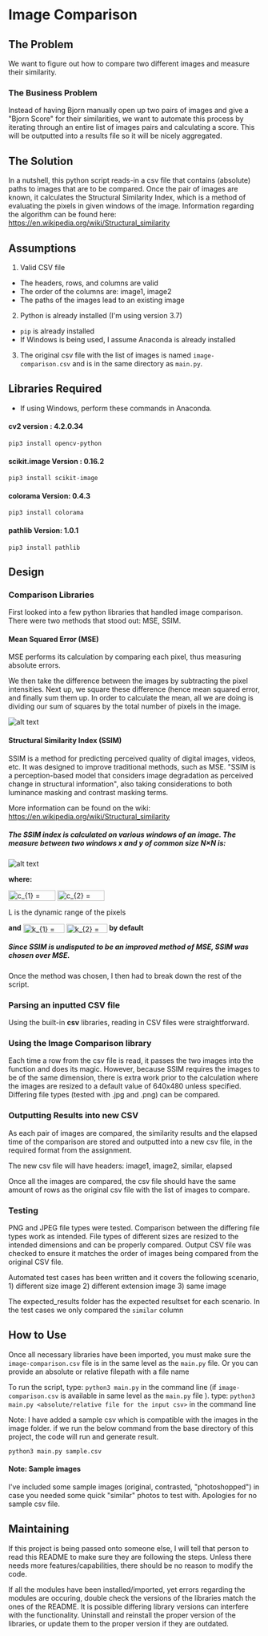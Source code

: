 # Image Comparison

## The Problem
We want to figure out how to compare two different images and measure their similarity.

### The Business Problem
Instead of having Bjorn manually open up two pairs of images and give a "Bjorn Score" for their similarities, we want to automate this process by iterating through an entire list of images pairs and calculating a score. This will be outputted into a results file so it will be nicely aggregated.

## The Solution
In a nutshell, this python script reads-in a csv file that contains (absolute) paths to images that are to be compared. Once the pair of images are known, it calculates the Structural Similarity Index, which is a method of evaluating the pixels in given windows of the image.
Information regarding the algorithm can be found here: https://en.wikipedia.org/wiki/Structural_similarity

## Assumptions
1. Valid CSV file
* The headers, rows, and columns are valid
* The order of the columns are: image1, image2
* The paths of the images lead to an existing image

2. Python is already installed (I'm using version 3.7)
* ```pip``` is already installed
* If Windows is being used, I assume Anaconda is already installed

3. The original csv file with the list of images is named `image-comparison.csv` and is in the same directory as `main.py`.

## Libraries Required 
- If using Windows, perform these commands in Anaconda.
#### cv2 version : 4.2.0.34

``` pip3 install opencv-python ``` 

#### scikit.image Version : 0.16.2

``` pip3 install scikit-image ```

#### colorama Version: 0.4.3

``` pip3 install colorama ```

#### pathlib Version: 1.0.1

```pip3 install pathlib ```

## Design 

### Comparison Libraries
First looked into a few python libraries that handled image comparison. There were two methods that stood out: MSE, SSIM.

#### Mean Squared Error (MSE)
MSE performs its calculation by comparing each pixel, thus measuring absolute errors.

We then take the difference between the images by subtracting the pixel intensities. Next up, we square these difference (hence mean squared error, and finally sum them up.
In order to calculate the mean, all we are doing is dividing our sum of squares by the total number of pixels in the image.

![alt text](https://www.pyimagesearch.com/wp-content/uploads/2014/06/compare_mse.png)

#### Structural Similarity Index (SSIM)

SSIM is a method for predicting perceived quality of digital images, videos, etc. It was designed to improve traditional methods, such as MSE.
"SSIM is a perception-based model that considers image degradation as perceived change in structural information", also taking considerations to both luminance masking and contrast masking terms.

More information can be found on the wiki: https://en.wikipedia.org/wiki/Structural_similarity

##### The SSIM index is calculated on various windows of an image. The measure between two windows x and y of common size N×N is:


![alt text](https://wikimedia.org/api/rest_v1/media/math/render/svg/63349f3ee17e396915f6c25221ae488c3bb54b66)

__where:__

<img src="http://www.sciweavers.org/tex2img.php?eq=%20c_%7B1%7D%20%3D%20%28k_%7B1%7DL%29%5E2&bc=White&fc=Black&im=jpg&fs=12&ff=arev&edit=0" align="center" border="0" alt=" c_{1} = (k_{1}L)^2" width="94" height="21" />
<img src="http://www.sciweavers.org/tex2img.php?eq=%20c_%7B2%7D%20%3D%20%28k_%7B2%7DL%29%5E2&bc=White&fc=Black&im=jpg&fs=12&ff=arev&edit=0" align="center" border="0" alt=" c_{2} = (k_{2}L)^2" width="94" height="21" />

L is the dynamic range of the pixels



__and__
<img src="http://www.sciweavers.org/tex2img.php?eq=%20k_%7B1%7D%20%3D%200.01%0A&bc=White&fc=Black&im=jpg&fs=12&ff=arev&edit=0" align="center" border="0" alt=" k_{1} = 0.01" width="82" height="18" />
<img src="http://www.sciweavers.org/tex2img.php?eq=%20k_%7B2%7D%20%3D%200.03%0A&bc=White&fc=Black&im=jpg&fs=12&ff=arev&edit=0" align="center" border="0" alt=" k_{2} = 0.03" width="82" height="18" />
__by default__


 ##### Since SSIM is undisputed to be an improved method of MSE, SSIM was chosen over MSE.
 
 Once the method was chosen, I then had to break down the rest of the script.
 
 ### Parsing an inputted CSV file
 
 Using the built-in __csv__ libraries, reading in CSV files were straightforward. 
 
 ### Using the Image Comparison library
 
 Each time a row from the csv file is read, it passes the two images into the function and does its magic.
 However, because SSIM requires the images to be of the same dimension, there is extra work prior to the calculation where the images are resized to a default value of 640x480 unless specified.
 Differing file types (tested with .jpg and .png) can be compared.
 
 ### Outputting Results into new CSV
 
 As each pair of images are compared, the similarity results and the elapsed time of the comparison are stored and outputted into a new csv file, in the required format from the assignment.
 
 The new csv file will have headers: image1, image2, similar, elapsed
 
 Once all the images are compared, the csv file should have the same amount of rows as the original csv file with the list of images to compare.
 
 ### Testing
 PNG and JPEG file types were tested. Comparison between the differing file types work as intended. 
 File types of different sizes are resized to the intended dimensions and can be properly compared.
 Output CSV file was checked to ensure it matches the order of images being compared from the original CSV file.

 Automated test cases has been written and it covers the following scenario,
 	1) different size image
 	2) different extension image
 	3) same image

 The expected_results folder has the expected resultset for each scenario. In the test cases we only compared the `similar` column
 
 ## How to Use
 Once all necessary libraries have been imported, 
 you must make sure the `image-comparison.csv` file is in the same level as the `main.py` file. Or you can provide an absolute or relative filepath with a file name

 
 To run the script, 
 type: `python3 main.py` in the command line (if `image-comparison.csv` is available in same level as the `main.py` file ).
 type: `python3 main.py <absolute/relative file for the input csv>` in the command line

 Note: I have added a sample csv which is compatible with the images in the image folder. if we run the below command from the base directory of this project, the code will run and generate result.

 `python3 main.py sample.csv`
 
 #### Note: Sample images
 I've included some sample images (original, contrasted, "photoshopped") in case you needed some quick "similar" photos to test with. Apologies for no sample csv file.
 
 ## Maintaining
 If this project is being passed onto someone else, I will tell that person to read this README to make sure they are following the steps. Unless there needs more features/capabilities, there should be no reason to modify the code.
 
 If all the modules have been installed/imported, yet errors regarding the modules are occuring, double check the versions of the libraries match the ones of the README. It is possible differing library versions can interfere with the functionality. Uninstall and reinstall the proper version of the libraries, or update them to the proper version if they are outdated.
 
 
 
